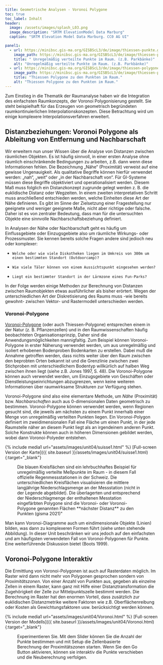 ```yaml
---
title: Geometrische Analysen - Voronoi Polygone
toc: true
toc_label: Inhalt
header:
  image: /assets/images/splash_L03.png
  image_description: "SRTM ElevationModel Data Marburg"
  caption: "SRTM Elevation Model Data Marburg. CC0 AG UI"

panel1:  
  - url: https://minibsc.gis-ma.org/GISBScL3/de/image/thiessen-punkte.gif
    image_path: https://minibsc.gis-ma.org/GISBScL3/de/image/thiessen-punkte.gif
    title: " Unregelmäßig verteilte Punkte im Raum. (z.B. Parkbänke)"
    alt: "Unregelmäßig verteilte Punkte im Raum. (z.B. Parkbänke)"
  - url: https://minibsc.gis-ma.org/GISBScL3/de/image/thiessen-polygone2.gif
    image_path: https://minibsc.gis-ma.org/GISBScL3/de/image/thiessen-polygone2.gif
    title: "Thiessen Polygone zu den Punkten im Raum."
    alt: "Thiessen Polygone zu den Punkten im Raum."    
---
```



Zum Einstieg in die Thematik der Raumanalyse haben wir die Integration des einfachsten Raumkonzepts, der Voronoi Polygonisierung gestellt. Sie steht beispielhaft für das Erzeugen von geometrisch begründeten raumkontinuierlichen Interpolationskonzepten. Diese Betrachtung wird um einige komplexere Interpolationsverfahren erweitert.


## Distanzbeziehungen: Voronoi Polygone als Ableitung von Entfernung und Nachbarschaft	

Wir erweitern nun unser Wissen über die Analyse von Distanzen zwischen räumlichen Objekten. Es ist häufig sinnvoll, in einer ersten Analyse ohne räumlich einschränkende Bedingungen zu arbeiten, z.B. dann wenn diese Informationen fehlen. Die Bezeichnung „Nähe“ (Proximität) verweist auf eine gewisse Ungenauigkeit. Als qualitative Begriffe können hierfür verwendet werden: „nah“, „weit“ oder „in der Nachbarschaft von“. Für GI-Systeme müssen diese Begriffe objektiviert und operationalisiert werden. Diesem Maß muss folglich ein Distanzkonzept zugrunde gelegt werden z. B. die euklidische Distanz oder Wegzeiten. In einem zweiten interpretativen Schritt muss anschließend entschieden werden, welche Einheiten diese Art der Nähe definieren. Es gibt im Sinne der Zielsetzung einer Fragestellung nur geeignete und weniger geeignete Maße, nicht aber richtige oder falsche. Daher ist es von zentraler Bedeutung, dass man für die untersuchten Objekte eine sinnvolle Nachbarschaftsbeziehung definiert.

In Analysen der Nähe oder Nachbarschaft geht es häufig um Einflussgebiete oder Einzugsgebiete also um räumliche Wirkungs- oder Prozessmuster. Sie kennen bereits solche Fragen andere sind jedioch neu oder komplexer:

  *     Welche oder wie viele Diskotheken liegen im Umkreis von 300m um einen bestimmten Standort (Outdoorcamp)?
  *     Wie viele Täler können von einem Aussichtspunkt eingesehen werden?
  *     Liegt ein bestimmter Standort in der Lärmzone eines Fun-Parks?

In der Folge werden einige Methoden zur Berechnung von Distanzen zwischen Raumobjekten etwas ausführlicher als bisher erörtert. Wegen der unterschiedlichen Art der Diskretisierung des Raums muss -wie bereits gewohnt- zwischen Vektor- und Rastermodell unterschieden werden.

### Voronoi-Polygone 

[Voronoi-Polygone](https://de.wikipedia.org/wiki/Voronoi-Diagramm) (oder auch Thiessen-Polygone) entsprechen einem in der Natur (z. B. Pflanzenzellen) und in den Raumwissenschaften häufig beobachteten Organisationsprinzip, Daher sind die Anwendungsmöglichkeiten mannigfaltig. Zum Beispiel können Voronoi-Polygone in erster Näherung verwendet werden, um aus unregelmäßig und isoliert erhobenen Bodenproben Bodenkarten zu erstellen. Dabei muß die Annahme getroffen werden, dass nichts weiter über den Raum zwischen den beprobten Orten bekannt ist und die Grenzlinie zwischen zwei Stichproben mit unterschiedlichem Bodentyp willkürlich auf halben Weg zwischen ihnen liegt (siehe z.B. Jones 1997, S. 48). Die Voronoi-Polygone können auch verwendet werden, um Einzugsgebiete von Geschäften oder Dienstleistungseinrichtungen abzugrenzen, wenn keine weiteren Informationen über raumwirksame Strukturen zur Verfügung stehen.

Voronoi-Polygone sind also eine elementare Methode, um *Nähe* (Proximität) bzw. *Nachbarschaften* auch aus 0-dimensionalen Daten geometrisch zu bestimmen. Voronoi-Polygone können verwendet werden, wenn Regionen gesucht sind, die jeweils am nächsten zu einem Punkt innerhalb einer Menge von unregelmäßig verteilten Punkten liegen. Ein Voronoi-Polygon definiert im zweidimensionalen Fall eine Fläche um einen Punkt, in der jede Raumstelle näher an diesem Punkt liegt als an irgendeinem anderen Punkt. Solche Konstrukte können auch in höheren Dimensionen gebildet werden, wobei dann Voronoi-Polyeder entstehen.

{% include media1 url="assets/images/unit04/suisse1.html" %}
[Full-screen Version der Karte]({{ site.baseurl }}/assets/images/unit04/suisse1.html){:target="_blank"} 
<figure>
  <figcaption>Die blauen Kreisflächen sind ein lehrbuchhaftes Beispiel für unregelmäßig verteilte Meßpunkte im Raum - in diesem Fall offizielle Regenmessstationen in der Schweiz. Die unterschiedlichen Kreisflächen visualisieren die mittlere langjährige Niederschlagsmenge an der Messstation (nicht in der Legende abgebildet). Die überlagerten und entsprechend der Niederschlagmenge der enthaltenen Messtation eingefärbten Polygone sind die Voronoi- oder Voronoi-Polygone genannten Flächen **nächster Distanz** zu den Punkten (gisma 2021)" </figcaption>
</figure>

Man kann Voronoi-Diagramme auch um eindimensionale Objekte (Linien) bilden, was dann zu komplexeren Formen führt (siehe unten stehende Abbildung). In dieser Unit beschränken wir uns jedoch auf den einfachsten und am häufigsten verwendeten Fall von Voronoi-Polygonen für Punkte. Eine weiterführende Diskussion bietet (Boots 1999).


## Voronoi-Polygone Interaktiv

Die Ermittlung von Voronoi-Polygonen ist auch auf Rasterdaten möglich. Im Raster wird dann nicht mehr von Polygonen gesprochen sondern von *Proximitätszonen*. Von einer Anzahl von Punkten aus, gegeben als einzelne Zellen in einem Raster, kann ganz mit Hilfe einer Distanztransformation die Zugehörigkeit der Zelle zur Mittelpunktszelle bestimmt werden. Die Berechnung im Raster hat den enormen Vorteil, dass zusätzlich zur  euklidischen Distanzmetrike weitere Faktoren wie z.B. Oberflächenreibung oder Kosten als Gewichtungsfaktoren usw. berücksichtigt werden können.

{% include media1 url="assets/images/unit04/Voronoi.html" %}
[Full-screen Version der Modells]({{ site.baseurl }}/assets/images/unit04/Voronoi.html){:target="_blank"} 
<figure>
  <figcaption>Experimentieren Sie. Mit dem Slider können Sie die Anzahl der Punkte bestimmen und mit Setup die Zellenbasierte Berechnung der Proximitätszonen starten. Wenn Sie den Go Button aktivieren, können sie interaktiv die Punkte verschieben und die Neuberechnung verfolgen.</figcaption>
</figure>







